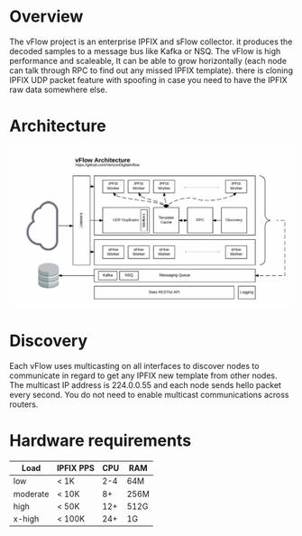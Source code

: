 # Overview
The vFlow project is an enterprise IPFIX and sFlow collector. it produces the decoded samples to a message bus like Kafka
or NSQ. The vFlow is high performance and scaleable, It can be able to grow horizontally (each node can talk through RPC
to find out any missed IPFIX template). there is cloning IPFIX UDP packet feature with spoofing in case you need to have
the IPFIX raw data somewhere else.

# Architecture

![Architecture](/docs/imgs/architecture.gif)

# Discovery

Each vFlow uses multicasting on all interfaces to discover nodes to communicate in regard to get any IPFIX new template from other nodes. The multicast IP address is 224.0.0.55 and each node sends hello packet every second. You do not need to enable multicast communications across routers.

# Hardware requirements

|Load|IPFIX PPS|CPU|RAM|
|----|---------|---|---|
|low| < 1K |2-4|64M|
|moderate| < 10K| 8+| 256M|
|high| < 50K| 12+| 512G|
|x-high| < 100K | 24+ | 1G|
